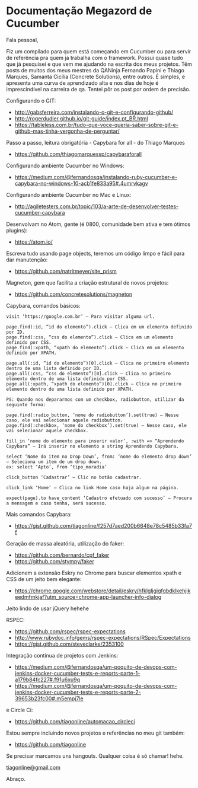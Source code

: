 # Documentação Megazord de Cucumber

Fala pessoal,

Fiz um compilado para quem está começando em Cucumber ou para servir de referência pra quem já trabalha com o framework.
Possui quase tudo que já pesquisei e que vem me ajudando na escrita dos meus projetos. Têm posts de muitos dos meus mestres da QANinja Fernando Papini e Thiago Marques, Samanta Cicília (Concrete Solutions), entre outros.
É simples, e apresenta uma curva de aprendizado alta e nos dias de hoje é imprescindível na carreira de qa. Tentei pôr os post por ordem de precisão.


Configurando o GIT:
- http://gabsferreira.com/instalando-o-git-e-configurando-github/
- http://rogerdudler.github.io/git-guide/index.pt_BR.html
- https://tableless.com.br/tudo-que-voce-queria-saber-sobre-git-e-github-mas-tinha-vergonha-de-perguntar/

Passo a passo, leitura obrigatória - Capybara for all - do Thiago Marques
- https://github.com/thiagomarquessp/capybaraforall

Configurando ambiente Cucumber no Windows:
- https://medium.com/@fernandosqa/instalando-ruby-cucumber-e-capybara-no-windows-10-acb1fe833a95#.4umrvkagv

Configurando ambiente Cucumber no Mac e Linux:
- http://agiletesters.com.br/topic/103/a-arte-de-desenvolver-testes-cucumber-capybara

Desenvolvam no Atom, gente (é 0800, comunidade bem ativa e tem ótimos plugins):
- https://atom.io/

Escreva tudo usando page objects, teremos um código limpo e fácil para dar manutenção:
- https://github.com/natritmeyer/site_prism

Magneton, gem que facilita a criação estrutural de novos projetos:
- https://github.com/concretesolutions/magneton

Capybara, comandos básicos:
```
visit ‘https://google.com.br’ – Para visitar alguma url.

page.find(:id, “id do elemento”).click – Clica em um elemento definido por ID.
page.find(:css, “css do elemento”).click – Clica em um elemento definido por CSS.
page.find(:xpath, “xpath do elemento”).click – Clica em um elemento definido por XPATH.

page.all(:id, “id do elemento”)[0].click – Clica no primeiro elemento dentro de uma lista definido por ID.
page.all(:css, “css do elemento”)[0].click – Clica no primeiro elemento dentro de uma lista definido por CSS.
page.all(:xpath, “xpath do elemento”)[0].click – Clica no primeiro elemento dentro de uma lista definido por XPATH.

PS: Quando nos depararmos com um checkbox, radiobutton, utilizar da seguinte forma:

page.find(:radio_button, ‘nome do radiobutton’).set(true) – Nesse caso, ele vai selecionar aquele radiobutton.
page.find(:checkbox, ‘nome do checkbox’).set(true) – Nesse caso, ele vai selecionar aquele checkbox.

fill_in ‘nome do elemento para inserir valor’, :with => “Aprendendo Capybara” – Irá inserir no elemento a string Aprendendo Capybara.

select ‘Nome do item no Drop Down’, from: ‘nome do elemento drop down’ – Seleciona um item de um drop down.
ex: select ‘Apto’, from ‘tipo_moradia’

click_button ‘Cadastrar’ – Clic no botão cadastrar.

click_link ‘Home’ – Clica no link Home caso haja algum na página.

expect(page).to have_content ‘Cadastro efetuado com sucesso’ – Procura a mensagem e caso tenha, será sucesso.
```

Mais comandos Capybara:
- https://gist.github.com/tiagonline/f257d7aed200b6648e78c5485b33fa7f


Geração de massa aleatória, utilização do faker:
- https://github.com/bernardo/cpf_faker
- https://github.com/stympy/faker

Adicionem a extensão Eskry no Chrome para buscar elementos xpath e CSS de um jeito bem elegante:
- https://chrome.google.com/webstore/detail/eskry/hfklgljgigfgbdklkehjikeedmfmkjaf?utm_source=chrome-app-launcher-info-dialog

Jeito lindo de usar jQuery hehehe

RSPEC:
- https://github.com/rspec/rspec-expectations
- http://www.rubydoc.info/gems/rspec-expectations/RSpec/Expectations
- https://gist.github.com/steveclarke/2353100

Integração contínua de projetos com 
Jenkins:
- https://medium.com/@fernandosqa/um-poquito-de-devops-com-jenkins-docker-cucumber-tests-e-reports-parte-1-a179b84fc227#.f91u6xu9q
- https://medium.com/@fernandosqa/um-poquito-de-devops-com-jenkins-docker-cucumber-tests-e-reports-parte-2-39653b23fc00#.m5empj7le

e Circle Ci:
- https://github.com/tiagonline/automacao_circleci

Estou sempre incluindo novos projetos e referências no meu git também:
- https://github.com/tiagonline

Se precisar marcamos uns hangouts.
Qualquer coisa é só chamar! hehe.

tiagonline@gmail.com

Abraço.
